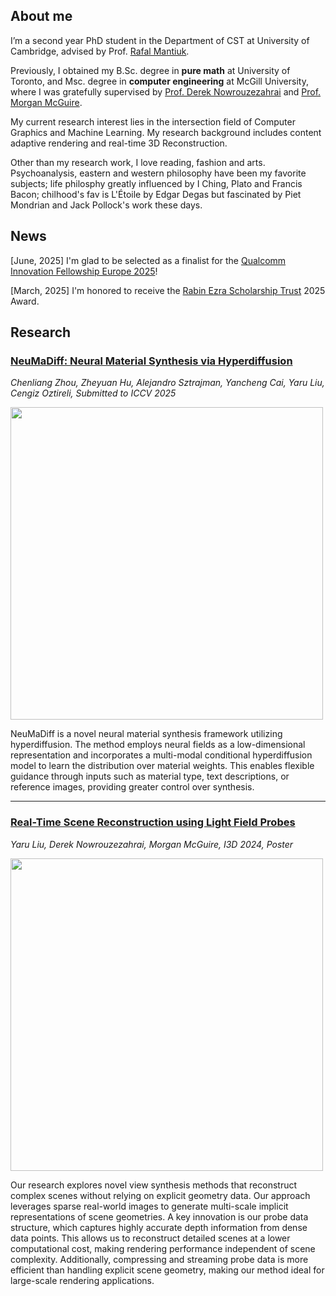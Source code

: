 <!-- ---
permalink: /cv/
title: "CV"
---

Tempor velit sint sunt ipsum tempor enim ad qui ullamco. Est dolore anim ad velit duis dolore minim sunt aliquip amet commodo labore. Ut eu pariatur aute ea aute excepteur laborum. Esse ea esse excepteur minim mollit qui cillum excepteur ex dolore magna. Labore deserunt fugiat incididunt incididunt sint ea. Consequat dolore aute laboris quis proident quis non et est consectetur ex eiusmod sit culpa.

Cupidatat ea do et in excepteur in. Ad nostrud ut est esse eu duis ea sunt eiusmod. Aliquip tempor veniam sint elit fugiat. Velit incididunt laboris amet incididunt labore dolore irure velit excepteur commodo deserunt laborum. Consectetur eu fugiat veniam veniam Lorem labore magna eiusmod. Ea occaecat reprehenderit pariatur consectetur minim labore ut aliquip.
 -->
<!-- "Aren't the pleasures of the affections greater than the pleasures of the senses? And aren't the pleasures of the intellect greater than the pleasures of the affections?" -->



<!-- Update:

I will probably join University of Cambridge for CS PhD this coming October! Shoot me a message if you want to chat about academics, startup, vc, fashion etc.  -->


## About me

I’m a second year PhD student in the Department of CST at University of Cambridge, advised by Prof. [Rafal Mantiuk](https://www.cl.cam.ac.uk/~rkm38/).

Previously, I obtained my B.Sc. degree in **pure math** at University of Toronto, and Msc. degree in **computer engineering** at McGill University, where I was gratefully supervised by [Prof. Derek Nowrouzezahrai](https://www.cim.mcgill.ca/~derek/) and [Prof. Morgan McGuire](https://casual-effects.com/morgan/index.html).

My current research interest lies in the intersection field of Computer Graphics and Machine Learning. My research background includes content adaptive rendering and real-time 3D Reconstruction.

Other than my research work, I love reading, fashion and arts. Psychoanalysis, eastern and western philosophy have been my favorite subjects; life philosphy greatly influenced by I Ching, Plato and Francis Bacon; chilhood's fav is L'Étoile by Edgar Degas but fascinated by Piet Mondrian and Jack Pollock's work these days.


## News
[June, 2025] I'm glad to be selected as a finalist for the [Qualcomm Innovation Fellowship Europe 2025](https://www.qualcomm.com/research/university-relations/innovation-fellowship)!

[March, 2025] I'm honored to receive the [Rabin Ezra Scholarship Trust](https://sites.google.com/view/rabin-ezra-scholarship-trust) 2025 Award.
<!-- Graduate Excellence Awards, McGill University 2021-2023 -->


<!-- ## Research
### 1. NeuMaDiff: Neural Material Synthesis via Hyperdiffusion
<img src="assets/images/neumadiff.png" width="500">   
Chenliang Zhou, Zheyuan Hu, Alejandro Sztrajman, Yancheng Cai, Yaru Liu, Cengiz Oztireli -->


## Research

### [NeuMaDiff: Neural Material Synthesis via Hyperdiffusion](https://arxiv.org/abs/2411.12015)
<!-- Chenliang Zhou, Zheyuan Hu, Alejandro Sztrajman, Yancheng Cai, Yaru Liu, Cengiz Oztireli<br>  
Submitted to ICCV 2025<br> -->
*Chenliang Zhou, Zheyuan Hu, Alejandro Sztrajman, Yancheng Cai, Yaru Liu, Cengiz Oztireli, Submitted to ICCV 2025* 

<img src="assets/images/neumadiff.png" width="500">  

<!-- NeuMaDiff is a novel **neural material synthesis framework** utilizing **hyperdiffusion**. The method employs **neural fields** as a low-dimensional representation and incorporates a **multi-modal conditional hyperdiffusion model** to learn the distribution over material weights.  
This enables **flexible guidance** through inputs such as **material type, text descriptions, or reference images**, providing greater control over material synthesis. -->

NeuMaDiff is a novel neural material synthesis framework utilizing hyperdiffusion. The method employs
neural fields as a low-dimensional representation and incorporates a multi-modal conditional hyperdiffusion model
to learn the distribution over material weights. This enables
flexible guidance through inputs such as material type, text
descriptions, or reference images, providing greater control
over synthesis. 

---

### [Real-Time Scene Reconstruction using Light Field Probes](https://arxiv.org/abs/2507.14624)
*Yaru Liu, Derek Nowrouzezahrai, Morgan McGuire, I3D 2024, Poster*

<img src="assets/images/i3d_cover.png" width="500">   

Our research explores novel view synthesis methods that reconstruct complex scenes without relying on explicit geometry data. Our approach leverages sparse real-world images to generate multi-scale implicit representations of scene geometries.
A key innovation is our probe data structure, which captures highly accurate depth information from dense data points. This allows us to reconstruct detailed scenes at a lower computational cost, making rendering performance independent of scene complexity. Additionally, compressing and streaming probe data is more efficient than handling explicit scene geometry, making our method ideal for large-scale rendering applications.



<!-- studying Computer Engineering. In parallel, I’ve been working as a research assistant at the McGill Graphics Lab (MGL), advised by Prof. Derek Nowrouzezahrai.

I am currently working on the neural representations of 3D scenes and am grateful to be supervised by Prof. Derek Nowrouzezahrai and Prof. Morgan Mcguire. I’m also broadly interested in computer vision and machine learning, and other topics about computer graphics, e.g. rendering, virtual reality, and augmented reality 

Previously, I specialized in mathematics (75% theoretical math, 25% applied math), and minor in computer science at University of Toronto. Before returning to master, I spent some time in the industry, cofounding Willow, Canada's first real estate investing platform, and worked at HSBC Bank Canada.

Other than my research work, I love reading, fashion and arts. Psychoanalysis, eastern and western philosophy have been my favorite subjects; life philosphy greatly influenced by I Ching, Plato and Francis Bacon; chilhood's fav is L'Étoile by Edgar Degas but fascinated by Piet Mondrian and Barnett Newman's work these days.
However, research work is my passion, and rest of them are hobbies.
 -->
